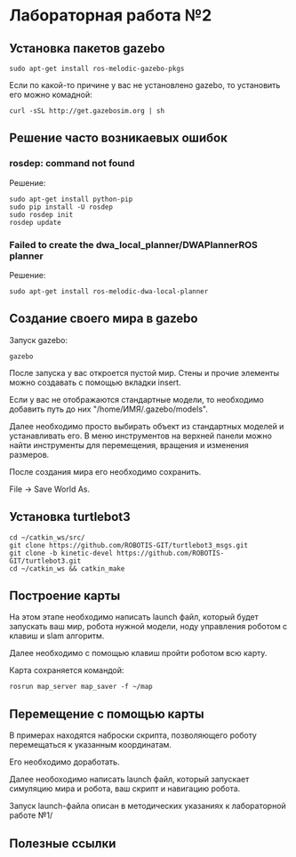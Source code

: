 # Лабораторная работа №2

## Установка пакетов gazebo

```
sudo apt-get install ros-melodic-gazebo-pkgs
```

Если по какой-то причине у вас не установлено gazebo, то установить его можно комадной:

```
curl -sSL http://get.gazebosim.org | sh
```

## Решение часто возникаевых ошибок

### rosdep: command not found

Решение:

```
sudo apt-get install python-pip
sudo pip install -U rosdep
sudo rosdep init
rosdep update
```

### Failed to create the dwa_local_planner/DWAPlannerROS planner

Решение:

```
sudo apt-get install ros-melodic-dwa-local-planner
```

## Создание своего мира в gazebo

Запуск gazebo:

```
gazebo
```

После запуска у вас откроется пустой мир. Стены и прочие элементы можно создавать с помощью вкладки insert.

Если у вас не отображаются стандартные модели, то необходимо добавить путь до них "/home/ИМЯ/.gazebo/models". 

Далее необходимо просто выбирать объект из стандартных моделей и устанавливать его. В меню инструментов на верхней панели можно найти инструменты для перемещения, вращения и изменения размеров.

После создания мира его необходимо сохранить.

File -> Save World As.

## Установка turtlebot3

```
cd ~/catkin_ws/src/
git clone https://github.com/ROBOTIS-GIT/turtlebot3_msgs.git
git clone -b kinetic-devel https://github.com/ROBOTIS-GIT/turtlebot3.git
cd ~/catkin_ws && catkin_make
```

## Построение карты

[Примеры launch файлов]: https://github.com/ulstu/robotics_cad/tree/master/practice/2020/samples/02navigation/launch

На этом этапе необходимо написать launch файл, который будет запускать ваш мир, робота нужной модели, ноду управления роботом с клавиш и slam алгоритм.

Далее необходимо с помощью клавиш пройти роботом всю карту. 

Карта сохраняется командой:

```
rosrun map_server map_saver -f ~/map
```

## Перемещение с помощью карты

[Примеры ко 2 лабораторной работе]: https://github.com/ulstu/robotics_cad/tree/master/practice/2020/samples/02navigation

В примерах находятся наброски скрипта, позволяющего роботу перемещаться к указанным координатам.

Его необходимо доработать.

Далее необоходимо написать launch файл, который запускает симуляцию мира и робота, ваш скрипт и навигацию робота.

Запуск launch-файла описан в методических указаниях к лабораторной работе №1/ 

## Полезные ссылки

[Документация turtlebot3]: http://emanual.robotis.com/docs/en/platform/turtlebot3/overview/
[Документация gazebo]: http://gazebosim.org/

